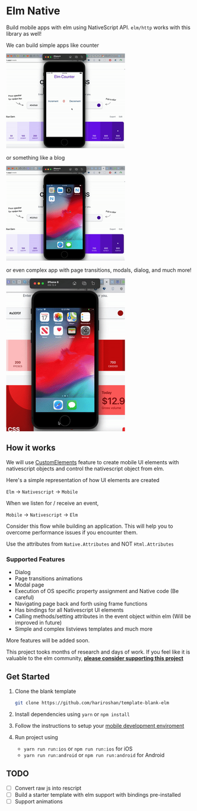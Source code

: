# Elm Native

Build mobile apps with elm using NativeScript API. `elm/http` works with this library as well!

We can build simple apps like counter

![Counter](./doc/counter.gif)

or something like a blog

![Counter](./doc/blog.gif)

or even complex app with page transitions, modals, dialog, and much more!

![Car details](./doc/car.gif)

## How it works

We will use [CustomElements](https://guide.elm-lang.org/interop/custom_elements.html) feature to create mobile UI elements with nativescript objects and control the nativescript object from elm.

Here's a simple representation of how UI elements are created

`Elm` -> `Nativescript` -> `Mobile`

When we listen for / receive an event,

`Mobile` -> `Nativescript` -> `Elm`

Consider this flow while building an application. This will help you to overcome performance issues if you encounter them.

Use the attributes from `Native.Attributes` and NOT `Html.Attributes`

### Supported Features

- Dialog
- Page transitions animations
- Modal page
- Execution of OS specific property assignment and Native code (Be careful)
- Navigating page back and forth using frame functions
- Has bindings for all Nativescript UI elements
- Calling methods/setting attributes in the event object within elm (Will be improved in future)
- Simple and complex listviews templates and much more

More features will be added soon.

This project tooks months of research and days of work. If you feel like it is valuable to the elm community, **[please consider supporting this project](https://github.com/sponsors/hariroshan)**

## Get Started

1. Clone the blank template

    ```sh
    git clone https://github.com/hariroshan/template-blank-elm
    ```

2. Install dependencies using `yarn` or `npm install`
3. Follow the instructions to setup your [mobile development enviroment](https://docs.nativescript.org/environment-setup.html)
4. Run project using
    - `yarn run run:ios` or `npm run run:ios` for iOS
    - `yarn run run:android` or `npm run run:android` for Android

## TODO

- [ ] Convert raw js into rescript
- [ ] Build a starter template with elm support with bindings pre-installed
- [ ] Support animations
